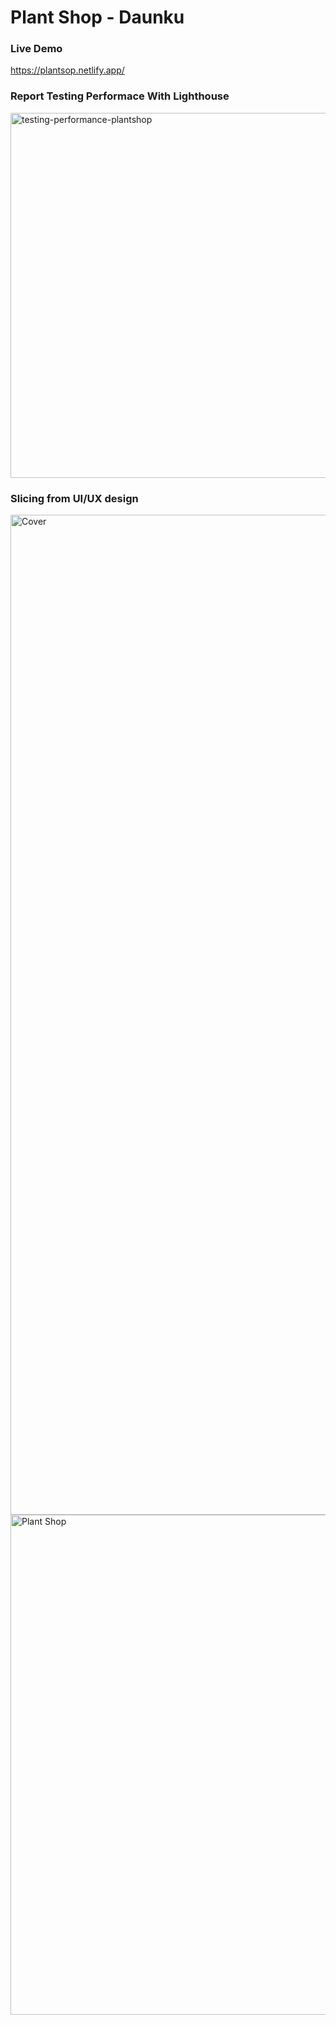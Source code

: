 # Plant Shop - Daunku

### Live Demo

https://plantsop.netlify.app/

### Report Testing Performace With Lighthouse

<img width="584" alt="testing-performance-plantshop" src="https://user-images.githubusercontent.com/60416437/177280808-f33619a6-b0ce-4529-93b5-56b18704b7e4.png">

### Slicing from UI/UX design

<img width="1600" alt="Cover" src="https://user-images.githubusercontent.com/60416437/175761310-c592c1d9-51ed-4ff3-b634-e96f7f6e5b73.png">

<img width="800" alt="Plant Shop" src="https://user-images.githubusercontent.com/60416437/175761390-bcc7835a-aefb-4ae2-95f5-5b8b30e99683.png">
